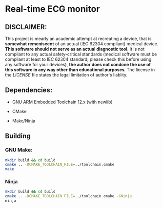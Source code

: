 # Real-time ECG monitor

## **DISCLAIMER**: 

This project is mearly an academic attempt at recreating a device, that is **somewhat remeniscent** of an actual (IEC 62304 compliant) medical device. **This software should not serve as an actual diagnostic tool**. It is not compliant to any actual safety-critical standards (medical software must be compliant at least to IEC 62304 standard, please check this before using any software for your devices), **the author does not condone the use of this software in any way other than educational purposes**. The license in the *LICENSE* file states the legal limitation of author's liablity.

## Dependencies:

* GNU ARM Embedded Toolchain 12.x (with newlib)

* CMake

* Make/Ninja

## Building


### GNU Make:

```bash
mkdir build && cd build
cmake .. -DCMAKE_TOOLCHAIN_FILE=../toolchain.cmake
make
```

### Ninja

```bash
mkdir build && cd build
cmake .. -DCMAKE_TOOLCHAIN_FILE=../toolchain.cmake -GNinja
ninja
```


